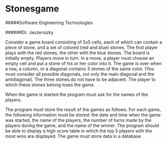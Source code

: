 # Stonesgame

#####Software Engineering Technologies

######Dr. Jeszenszky

Consider a game board consisting of 5x5 cells, each of which can contain a piece of stone, and a set of colored (red and blue) stones. The first player plays with the red stones, the other with the blue stones. The board is initially empty. Players move in turn. In a move, a player must choose an empty cell and put a stone of his or her color into it. The game is over when a row, a column, or a diagonal contains 3 stones of the same color. (You must consider all possible diagonals, not only the main diagonal and the antidiagonal). The three stones do not have to be adjacent. The player to which these stones belong loses the game.

When the game is started the program must ask for the names of the players.

The program must store the result of the games as follows. For each game, the following information must be stored: the date and time when the game was started, the name of the players, the number of turns made by the players during the game, and the name of the winner. The program should be able to display a high score table in which the top 5 players with the most wins are displayed. The game must store data in a database
